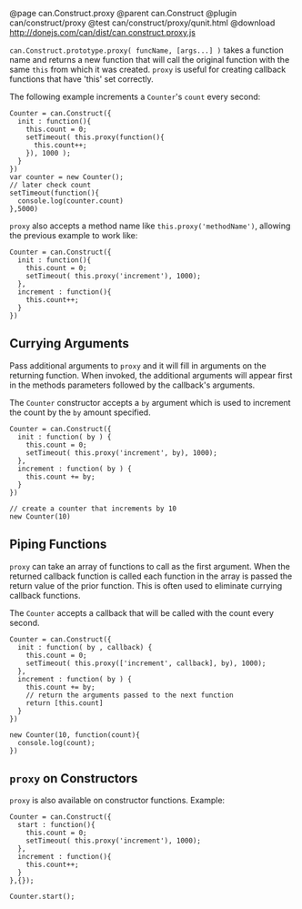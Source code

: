 @page can.Construct.proxy
@parent can.Construct
@plugin can/construct/proxy
@test can/construct/proxy/qunit.html
@download http://donejs.com/can/dist/can.construct.proxy.js

`can.Construct.prototype.proxy( funcName, [args...] )` takes a 
function name and returns a new function that
will call the original function with the same `this` 
from which it was created. `proxy` is useful 
for creating callback functions that have 'this' 
set correctly.

The following example increments a `Counter`'s `count`
every second:

	Counter = can.Construct({
	  init : function(){
	    this.count = 0;
	    setTimeout( this.proxy(function(){
	      this.count++;
	    }), 1000 );
	  }
	})
	var counter = new Counter();
	// later check count
	setTimeout(function(){
	  console.log(counter.count)
	},5000)
	
`proxy` also accepts a method name like `this.proxy('methodName')`, allowing 
the previous example to work like:

	Counter = can.Construct({
	  init : function(){
	    this.count = 0;
	    setTimeout( this.proxy('increment'), 1000);
	  },
	  increment : function(){
	    this.count++;
	  }
	})

## Currying Arguments

Pass additional arguments to `proxy` and it will 
fill in arguments on the returning function.  When invoked,
the additional arguments will appear first in the methods
parameters followed by the callback's arguments.

The `Counter` constructor accepts a `by` argument which is used
to increment the count by the `by` amount specified.  

	Counter = can.Construct({
	  init : function( by ) {
	    this.count = 0;
	    setTimeout( this.proxy('increment', by), 1000);
	  },
	  increment : function( by ) {
	    this.count += by;
	  }
	})
    
    // create a counter that increments by 10
    new Counter(10)
	
## 	Piping Functions

`proxy` can take an array of functions to call as 
the first argument.  When the returned callback function
is called each function in the array is passed the return 
value of the prior function.  This is often used
to eliminate currying callback functions.

The `Counter` accepts a callback that will be called with 
the count every second.

	Counter = can.Construct({
	  init : function( by , callback) {
	    this.count = 0;
	    setTimeout( this.proxy(['increment', callback], by), 1000);
	  },
	  increment : function( by ) {
	    this.count += by;
	    // return the arguments passed to the next function
	    return [this.count]
	  }
	})
	
	new Counter(10, function(count){
	  console.log(count);
	})

## `proxy` on Constructors

`proxy` is also available on constructor functions.  Example:

	Counter = can.Construct({
	  start : function(){
	    this.count = 0;
	    setTimeout( this.proxy('increment'), 1000);
	  },
	  increment : function(){
	    this.count++;
	  }
	},{});
	
    Counter.start();
